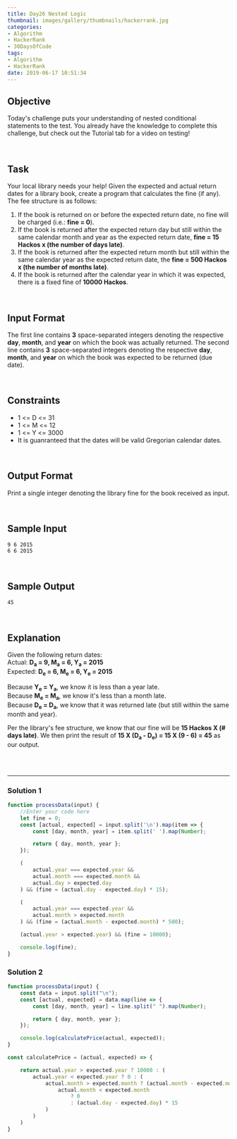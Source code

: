 ```yaml
---
title: Day26 Nested Logic
thumbnail: images/gallery/thumbnails/hackerrank.jpg
categories:
- Algorithm
- HackerRank
- 30DaysOfCode
tags:
- Algorithm
- HackerRank
date: 2019-06-17 10:51:34
---
```


## Objective

Today's challenge puts your understanding of nested conditional statements to the test. You already have the knowledge to complete this challenge, but check out the Tutorial tab for a video on testing!

<br/>
<!-- more -->

## Task

Your local library needs your help! Given the expected and actual return dates for a library book, create a program that calculates the fine (if any). The fee structure is as follows:

1. If the book is returned on or before the expected return date, no fine will be charged (i.e.: **fine = 0**).
2. If the book is returned after the expected return day but still within the same calendar month and year as the expected return date, **fine = 15 Hackos x (the number of days late)**.
3. If the book is returned after the expected return month but still within the same calendar year as the expected return date, the **fine = 500 Hackos x (the number of months late)**.
4. If the book is returned after the calendar year in which it was expected, there is a fixed fine of **10000 Hackos**.

<br/>

## Input Format

The first line contains **3** space-separated integers denoting the respective **day**, **month**, and **year** on which the book was actually returned. 
The second line contains **3** space-separated integers denoting the respective **day**, **month**, and **year** on which the book was expected to be returned (due date).

<br/>

## Constraints

- 1 <= D <= 31
- 1 <= M <= 12
- 1 <= Y <= 3000
- It is guanranteed that the dates will be valid Gregorian calendar dates.

<br/>

## Output Format

Print a single integer denoting the library fine for the book received as input.

<br/>

## Sample Input

```
9 6 2015
6 6 2015
```

<br/>

## Sample Output

```
45
```

<br/>

## Explanation

Given the following return dates: <br/>
Actual:  **D<sub>a</sub> = 9, M<sub>a</sub> = 6, Y<sub>a</sub> = 2015**<br/>
Expected: **D<sub>e</sub> = 6, M<sub>e</sub> = 6, Y<sub>e</sub> = 2015**

Because **Y<sub>e</sub> = Y<sub>a</sub>**, we know it is less than a year late. <br/>
Because **M<sub>e</sub> = M<sub>a</sub>**, we know it's less than a month late. <br/>
Because **D<sub>e</sub> = D<sub>a</sub>**, we know that it was returned late (but still within the same month and year).<br/>

Per the library's fee structure, we know that our fine will be **15 Hackos X (# days late)**. We then print the result of **15 X (D<sub>a</sub> - D<sub>e</sub>) = 15 X (9 - 6) = 45** as our output.

<br/>
<br/>

---

### Solution 1

```javascript
function processData(input) {
    //Enter your code here
    let fine = 0;
    const [actual, expected] = input.split('\n').map(item => {
        const [day, month, year] = item.split(' ').map(Number);

        return { day, month, year };
    });

    (
        actual.year === expected.year &&
        actual.month === expected.month &&
        actual.day > expected.day
    ) && (fine = (actual.day - expected.day) * 15);

    (
        actual.year === expected.year &&
        actual.month > expected.month
    ) && (fine = (actual.month - expected.month) * 500);

    (actual.year > expected.year) && (fine = 10000);

    console.log(fine);
} 
```

### Solution 2

```javascript
function processData(input) {
    const data = input.split("\n"); 
    const [actual, expected] = data.map(line => {
        const [day, month, year] = line.split(" ").map(Number); 

        return { day, month, year };
    });

    console.log(calculatePrice(actual, expected));
}

const calculatePrice = (actual, expected) => {

    return actual.year > expected.year ? 10000 : (
        actual.year < expected.year ? 0 : (
            actual.month > expected.month ? (actual.month - expected.month) * 500 : (
                actual.month < expected.month
                    ? 0
                    : (actual.day - expected.day) * 15
            ) 
        )
    )
}

```